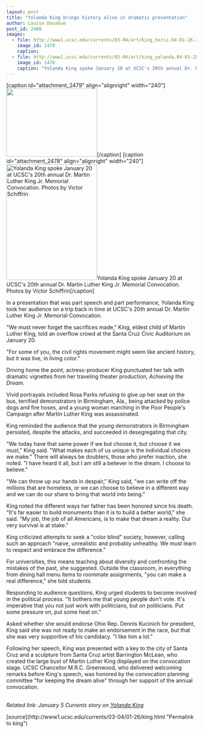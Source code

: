 ```yaml
---
layout: post
title: "Yolanda King brings history alive in dramatic presentation"
author: Louise Donahue
post_id: 2480
images:
  - file: http://www1.ucsc.edu/currents/03-04/art/king_horiz.04-01-26.240.jpg
    image_id: 2479
    caption: 
  - file: http://www1.ucsc.edu/currents/03-04/art/king_yolanda.04-01-20.240.jpg
    image_id: 2478
    caption: "Yolanda King spoke January 20 at UCSC's 20th annual Dr. Martin Luther King Jr. Memorial Convocation. Photos by Victor Schiffrin"
---
```


[caption id="attachment_2479" align="alignright" width="240"]<a href="http://localhost/mysite/wp-content/uploads/2004/01/king_horiz.04-01-26.240.jpg"><img class="size-full wp-image-2479" src="http://localhost/mysite/wp-content/uploads/2004/01/king_horiz.04-01-26.240.jpg" alt="" width="240" height="180" /></a>[/caption]
[caption id="attachment_2478" align="alignright" width="240"]<a href="http://localhost/mysite/wp-content/uploads/2004/01/king_yolanda.04-01-20.240.jpg"><img class="size-full wp-image-2478" src="http://localhost/mysite/wp-content/uploads/2004/01/king_yolanda.04-01-20.240.jpg" alt="Yolanda King spoke January 20 at UCSC's 20th annual Dr. Martin Luther King Jr. Memorial Convocation. Photos by Victor Schiffrin" width="240" height="306" /></a>Yolanda King spoke January 20 at UCSC's 20th annual Dr. Martin Luther King Jr. Memorial Convocation. Photos by Victor Schiffrin[/caption]
<p>
  In a presentation that was part speech and part performance, Yolanda King took her audience on a trip back in time at UCSC's 20th annual Dr. Martin Luther King Jr. Memorial Convocation.
</p>
<p>
  "We must never forget the sacrifices made," King, eldest child of Martin Luther King, told an overflow crowd at the Santa Cruz Civic Auditorium on January 20.
</p>
<p>
  "For some of you, the civil rights movement might seem like ancient history, but it was live, in living color."<br>
</p>
<p>
  Driving home the point, actress-producer King punctuated her talk with dramatic vignettes from her traveling theater production, <i>Achieving the Dream.</i>
</p>
<p>
  Vivid portrayals included Rosa Parks refusing to give up her seat on the bus, terrified demonstrators in Birmingham, Ala., being attacked by police dogs and fire hoses, and a young woman marching in the Poor People's Campaign after Martin Luther King was assassinated.<br>
</p>
<p>
  King reminded the audience that the young demonstrators in Birmingham persisted, despite the attacks, and succeeded in desegregating that city.
</p>
<p>
  "We today have that same power if we but choose it, but choose it we must," King said. "What makes each of us unique is the individual choices we make." There will always be doubters, those who prefer inaction, she noted. "I have heard it all, but I am still a believer in the dream. I choose to believe."<br>
</p>
<p>
  "We can throw up our hands in despair," King said, "we can write off the millions that are homeless, or we can choose to believe in a different way and we can do our share to bring that world into being."<br>
</p>
<p>
  King noted the different ways her father has been honored since his death. "It's far easier to build monuments than it is to build a better world," she said. "My job, the job of all Americans, is to make that dream a reality. Our very survival is at stake."<br>
</p>
<p>
  King criticized attempts to seek a "color blind" society, however, calling such an approach "naive, unrealistic and probably unhealthy. We must learn to respect and embrace the difference."<br>
</p>
<p>
  For universities, this means teaching about diversity and confronting the mistakes of the past, she suggested. Outside the classroom, in everything from dining hall menu items to roommate assignments, "you can make a real difference," she told students.<br>
</p>
<p>
  Responding to audience questions, King urged students to become involved in the political process. "It bothers me that young people don't vote. It's imperative that you not just work with politicians, but <i>on</i> politicians. Put some pressure on, put some heat on."<br>
</p>
<p>
  Asked whether she would endorse Ohio Rep. Dennis Kucinich for president, King said she was not ready to make an endorsement in the race, but that she was very supportive of his candidacy. "I like him a lot."<br>
</p>
<p>
  Following her speech, King was presented with a key to the city of Santa Cruz and a sculpture from Santa Cruz artist Barrington McLean, who created the large bust of Martin Luther King displayed on the convocation stage. UCSC Chancellor M.R.C. Greenwood, who delivered welcoming remarks before King's speech, was honored by the convocation planning committee "for keeping the dream alive" through her support of the annual convocation.<br>
  <br>
</p>
<p>
  <i>Related link: January 5 Currents story on <a href="http://currents.ucsc.edu/03-04/01-05/convocation.html">Yolanda King</a></i>
</p>
[source](http://www1.ucsc.edu/currents/03-04/01-26/king.html "Permalink to king")
